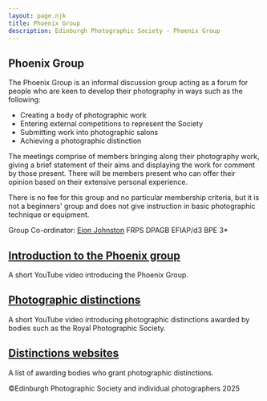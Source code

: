 ```yaml
---
layout: page.njk
title: Phoenix Group
description: Edinburgh Photographic Society - Phoenix Group
---
```


## Phoenix Group

The Phoenix Group is an informal discussion group acting as a forum for people who are keen to develop their photography in ways such as the following:

- Creating a body of photographic work
- Entering external competitions to represent the Society
- Submitting work into photographic salons
- Achieving a photographic distinction

The meetings comprise of members bringing along their photography work, giving a brief statement of their aims and displaying the work for comment by those present. There will be members present who can offer their opinion based on their extensive personal experience.

There is no fee for this group and no particular membership criteria, but it is not a beginners' group and does not give instruction in basic photographic technique or equipment.

Group Co-ordinator: [Eion Johnston](mailto:phoenix@edinburghphotographicsociety.co.uk) FRPS DPAGB EFIAP/d3 BPE 3*

## [Introduction to the Phoenix group](https://www.youtube.com/watch?v=4zVcDy9OTmw&t=15s)

A short YouTube video introducing the Phoenix Group.

## [Photographic distinctions](https://www.youtube.com/watch?v=_ADPWGzhhI8&t=21s)

A short YouTube video introducing photographic distinctions awarded by bodies such as the Royal Photographic Society.

## [Distinctions websites](/photographic-distinctions/)

A list of awarding bodies who grant photographic distinctions.

<p class="text-sm mt-12">©Edinburgh Photographic Society and individual photographers 2025</p>